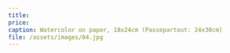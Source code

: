 ```yaml
---
title: 
price:
caption: Watercolor on paper, 18x24cm (Passepartout: 24x30cm)
file: /assets/images/04.jpg
---
```

